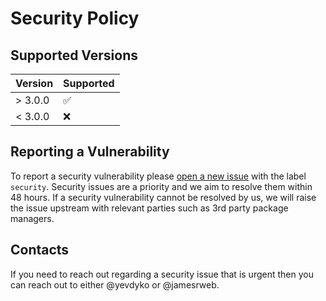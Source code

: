 # Security Policy

## Supported Versions

| Version | Supported          |
| ------- | ------------------ |
| > 3.0.0 | :white_check_mark: |
| < 3.0.0 | :x:                |

## Reporting a Vulnerability

To report a security vulnerability please
[open a new issue](https://github.com/jamesrweb/react-p5-wrapper/issues/new)
with the label `security`. Security issues are a priority and we aim to resolve
them within 48 hours. If a security vulnerability cannot be resolved by us, we
will raise the issue upstream with relevant parties such as 3rd party package
managers.

## Contacts

If you need to reach out regarding a security issue that is urgent then you can
reach out to either @yevdyko or @jamesrweb.
